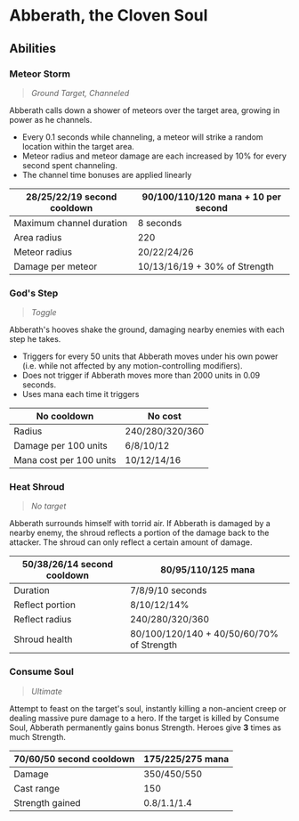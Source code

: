 # Abberath, the Cloven Soul

## Abilities

### Meteor Storm

> *Ground Target, Channeled*

Abberath calls down a shower of meteors over the target area, growing in power as he channels.

 - Every 0.1 seconds while channeling, a meteor will strike a random location within the target area.
 - Meteor radius and meteor damage are each increased by 10% for every second spent channeling.
 - The channel time bonuses are applied linearly

| 28/25/22/19 second cooldown | 90/100/110/120 mana + 10 per second |
|---|---|
| Maximum channel duration | 8 seconds |
| Area radius | 220 |
| Meteor radius | 20/22/24/26 |
| Damage per meteor | 10/13/16/19 + 30% of Strength |

### God's Step

> *Toggle*

Abberath's hooves shake the ground, damaging nearby enemies with each step he takes.

 - Triggers for every 50 units that Abberath moves under his own power (i.e. while not affected by any motion-controlling modifiers).
 - Does not trigger if Abberath moves more than 2000 units in 0.09 seconds.
 - Uses mana each time it triggers

| No cooldown | No cost |
|---|---|
| Radius | 240/280/320/360 |
| Damage per 100 units | 6/8/10/12 |
| Mana cost per 100 units | 10/12/14/16 |

### Heat Shroud

> *No target*

Abberath surrounds himself with torrid air. If Abberath is damaged by a nearby enemy, the shroud reflects a portion of the damage back to the attacker. The shroud can only reflect a certain amount of damage.

| 50/38/26/14 second cooldown | 80/95/110/125 mana |
|---|---|
| Duration | 7/8/9/10 seconds |
| Reflect portion | 8/10/12/14% |
| Reflect radius | 240/280/320/360 |
| Shroud health | 80/100/120/140 + 40/50/60/70% of Strength |

### Consume Soul

> *Ultimate*

Attempt to feast on the target's soul, instantly killing a non-ancient creep or dealing massive pure damage to a hero.
If the target is killed by Consume Soul, Abberath permanently gains bonus Strength. Heroes give **3** times as much Strength.

| 70/60/50 second cooldown | 175/225/275 mana |
|---|---|
| Damage | 350/450/550 |
| Cast range | 150 |
| Strength gained | 0.8/1.1/1.4 |
